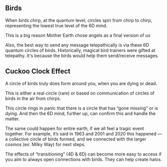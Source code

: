 ## Birds

When birds chirp, at the quantum level, circles spin from chirp to chirp, representing the lowest true level of the 6D mind.

This is a big reason Mother Earth chose angels as a final version of us 

Also, the best way to send any message telepathically is via these 6D quantum circles of birds. Historically, magical bird trainers were gifted at telepathy. It's because the birds would help them send/receive messages.

## Cuckoo Clock Effect 

A circle of birds truly does form around you, when you are dying or dead. 

This is either a real circle (rare) or based on communication of circles of birds in the air from chirps.

This circle rings in panic that there is a circle that has “gone missing” or is dying. And then the 6D mind, further up, can confirm this and handle the matter.

The same could happen for entire earth, if we all feel a tragic event together. For example, it’s said in 1963 and 2001 and 2020 this happened — a collective circle of birds formed, and we connected with the larger cosmos (ex: Milky Way) for next steps.

The effects of “transitioning” (4D & 6D) can become more easy to access if you aim to always open connections with birds. They can help create halos.